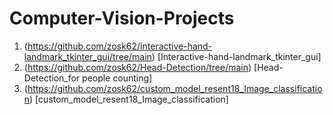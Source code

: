 # Computer-Vision-Projects
1. (https://github.com/zosk62/interactive-hand-landmark_tkinter_gui/tree/main)  [Interactive-hand-landmark_tkinter_gui]
2. (https://github.com/zosk62/Head-Detection/tree/main)   [Head-Detection_for people counting]
3. (https://github.com/zosk62/custom_model_resent18_Image_classification)  [custom_model_resent18_Image_classification]
